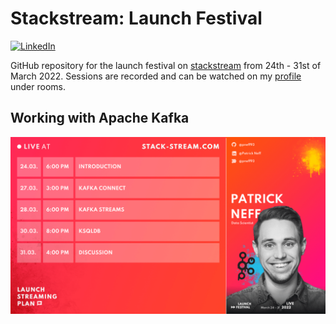# Stackstream: Launch Festival

[![LinkedIn][linkedin-shield]][linkedin-url]

GitHub repository for the launch festival on [stackstream](https://stack-stream.com/) from
24th - 31st of March 2022.
Sessions are recorded and can be watched on my [profile](https://stack-stream.com/profile/pneff93) under rooms.

## Working with Apache Kafka

![](Patrick-Streamingplan.png)

[linkedin-shield]: https://img.shields.io/badge/-LinkedIn-black.svg?style=flat-square&logo=linkedin&colorB=555
[linkedin-url]: https://www.linkedin.com/in/patrick-neff-7bb3b21a4/